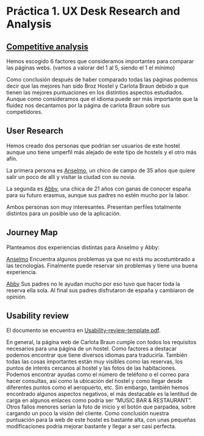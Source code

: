 # Práctica 1. UX Desk Research and Analysis

## [Competitive analysis](./CompetitiveA.PNG)

Hemos escogido 6 factores que consideramos importantes para comparar las páginas 
webs. (vamos a valorar del 1 al 5, siendo el 1 el mínimo)

Como conclusión después de haber comparado todas las páginas podemos decir que 
las mejores han sido Broz Hostel y Carlota Braun debido a que tienen las mejores 
puntuaciones en los distintios aspectos estudiados. Aunque como consideramos que el 
idioma puede ser más importante que la fluidez nos decantamos por la página de 
carlota Braun sobre sus competidores. 

## User Research

Hemos creado dos personas que podrían ser usuarios de este hostel aunque uno tiene umperfil más alejado de este tipo de hostels y el otro más afín.

La primera persona es [Anselmo](./AnselmoP.PNG), un chico de campo de 35 años que quiere salir un poco de allí y visitar la ciudad con su novia.

La segunda es [Abby](./AbbyP.PNG), una chica de 21 años con ganas de conocer españa para su futuro erasmus, aunque sus padres no estén mucho por la labor.

Ambos personas son muy interesantes. Presentan perfiles totalmente distintos para un posible uso de la aplicación.

## Journey Map

Planteamos dos experiencias distintas para Anselmo y Abby:

[Anselmo](./AnselmoJM.PNG) Encuentra algunos problemas ya que no está mu acostumbrado a las tecnologías. Finalmente puede reservar sin problemas y tiene una buena experiencia.

[Abby](./AbbyJM.PNG) Sus padres no le ayudan mucho por eso tuvo que hacer toda la reserva ella sola. Al final sus padres disfrutaron de españa y cambiaron de opinión.

## Usability review

El documento se encuentra en [Usability-review-template.pdf](./Usability-review-template.pdf).

En general, la página web de Carlota Braun cumple con todos los requisitos necesarios 
para una página de un hostel.
Como factores a destacar podemos encontrar que tiene diversos idiomas para 
traducirla. También todas las cosas importantes están muy visibles como las reservas, 
los puntos de interés cercanos al hostel y las fotos de las habitaciones.
Podemos encontrar ayudas como el número de teléfono o el correo para hacer 
consultas, así como la ubicación del hostel y como llegar desde diferentes puntos como 
el aeropuerto, etc.
Sin embargo, también hemos encontrado algunos aspectos negativos, el más 
destacable es la lentitud de carga en algunos enlaces como podría ser “MUSIC BAR & 
RESTAURANT”. Otros fallos menores serían la foto de inicio y el botón que parpadea, 
sobre cargando un poco la visión del cliente.
Como conclusión nuestra puntuación para la web de este hostel es bastante alta, con 
unas pequeñas modificaciones podría mejorar bastante y llegar a ser casi perfecta.
